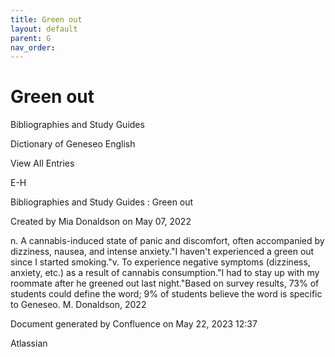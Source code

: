 ```yaml
---
title: Green out
layout: default
parent: G
nav_order:
---
```


# Green out

Bibliographies and Study Guides

Dictionary of Geneseo English

View All Entries

E-H

Bibliographies and Study Guides : Green out

Created by  Mia Donaldson on May 07, 2022

n. A cannabis-induced state of panic and discomfort, often accompanied by dizziness, nausea, and intense anxiety.&quot;I haven't experienced a green out since I started smoking.&quot;v. To experience negative symptoms (dizziness, anxiety, etc.) as a result of cannabis consumption.&quot;I had to stay up with my roommate after he greened out last night.&quot;Based on survey results, 73% of students could define the word; 9% of students believe the word is specific to Geneseo. M. Donaldson, 2022

Document generated by Confluence on May 22, 2023 12:37

Atlassian
